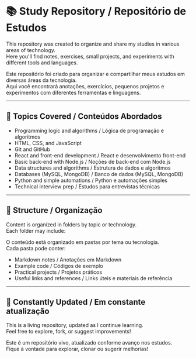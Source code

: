 # 📚 Study Repository / Repositório de Estudos

This repository was created to organize and share my studies in various areas of technology.  
Here you'll find notes, exercises, small projects, and experiments with different tools and languages.

Este repositório foi criado para organizar e compartilhar meus estudos em diversas áreas da tecnologia.  
Aqui você encontrará anotações, exercícios, pequenos projetos e experimentos com diferentes ferramentas e linguagens.

---

## 🧠 Topics Covered / Conteúdos Abordados

- Programming logic and algorithms / Lógica de programação e algoritmos  
- HTML, CSS, and JavaScript  
- Git and GitHub  
- React and front-end development / React e desenvolvimento front-end  
- Basic back-end with Node.js / Noções de back-end com Node.js  
- Data structures and algorithms / Estrutura de dados e algoritmos  
- Databases (MySQL, MongoDB) / Banco de dados (MySQL, MongoDB)  
- Python and simple automations / Python e automações simples  
- Technical interview prep / Estudos para entrevistas técnicas  

---

## 📂 Structure / Organização

Content is organized in folders by topic or technology.  
Each folder may include:

O conteúdo está organizado em pastas por tema ou tecnologia.  
Cada pasta pode conter:

- Markdown notes / Anotações em Markdown  
- Example code / Códigos de exemplo  
- Practical projects / Projetos práticos  
- Useful links and references / Links úteis e materiais de referência  

---

## 🚧 Constantly Updated / Em constante atualização

This is a living repository, updated as I continue learning.  
Feel free to explore, fork, or suggest improvements!

Este é um repositório vivo, atualizado conforme avanço nos estudos.  
Fique à vontade para explorar, clonar ou sugerir melhorias!